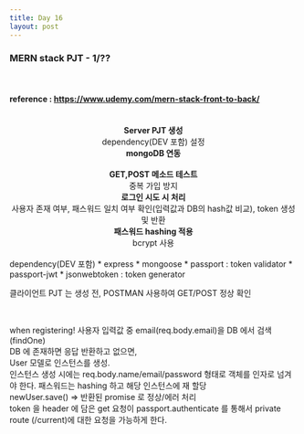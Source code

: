 ```yaml
---
title: Day 16
layout: post
---
```


### MERN stack PJT - 1/??

<br>

#### reference : https://www.udemy.com/mern-stack-front-to-back/

<br>

<center><b> Server PJT 생성 </b></center>
<center>dependency(DEV 포함) 설정</center>
<center><b> mongoDB 연동 </b></center><br>
<center> </center>
<center><b> GET,POST 메소드 테스트 </b></center>
<center> 중복 가입 방지 </center>
<center><b> 로그인 시도 시 처리 </b></center>
<center> 사용자 존재 여부, 패스워드 일치 여부 확인(입력값과 DB의 hash값 비교), token 생성 및 반환 </center>
<center><b> 패스워드 hashing 적용 </b></center>
<center> bcrypt 사용 </center>

<br>
dependency(DEV 포함)
* express
* mongoose
* passport : token validator
* passport-jwt
* jsonwebtoken : token generator

클라이언트 PJT 는 생성 전,
POSTMAN 사용하여 GET/POST 정상 확인

<br>

when registering!
사용자 입력값 중 email(req.body.email)을 DB 에서 검색 (findOne)<br>
DB 에 존재하면 응답 반환하고 없으면,<br>
User 모델로 인스턴스를 생성.<br>
인스턴스 생성 시에는 req.body.name/email/password 형태로 객체를 인자로 넘겨야 한다.
패스워드는 hashing 하고 해당 인스턴스에 재 할당<br>
newUser.save() => 반환된 promise 로 정상/에러 처리<br>
token 을 header 에 담은 get 요청이 passport.authenticate 를 통해서 private route (/current)에 대한 요청을 가능하게 한다.
